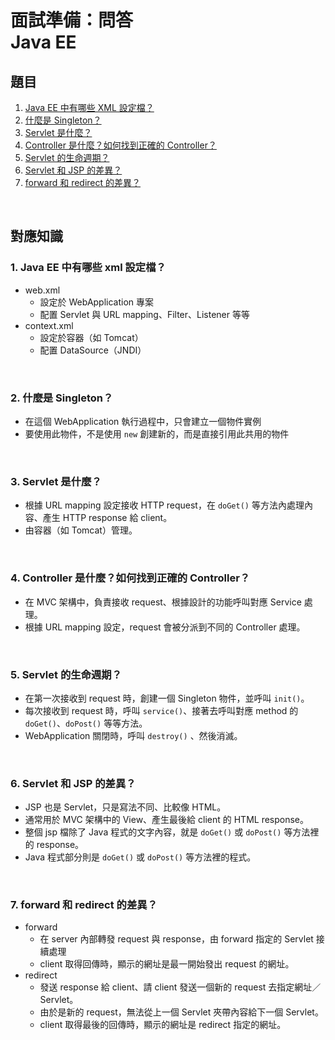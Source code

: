 # 面試準備：問答<br>Java EE

## 題目
1. [Java EE 中有哪些 XML 設定檔？](#1-java-ee-中有哪些-xml-設定檔)
2. [什麼是 Singleton？](#2-什麼是-singleton)
3. [Servlet 是什麼？](#3-servlet-是什麼)
4. [Controller 是什麼？如何找到正確的 Controller？](#4-controller-是什麼如何找到正確的-controller)
5. [Servlet 的生命週期？](#5-servlet-的生命週期)
6. [Servlet 和 JSP 的差異？](#6-servlet-和-jsp-的差異)
7. [forward 和 redirect 的差異？](#7-forward-和-redirect-的差異)

<br>

## 對應知識

### 1. Java EE 中有哪些 xml 設定檔？
- web.xml
    - 設定於 WebApplication 專案
    - 配置 Servlet 與 URL mapping、Filter、Listener 等等
- context.xml
    - 設定於容器（如 Tomcat）
    - 配置 DataSource（JNDI）

<br>

### 2. 什麼是 Singleton？
- 在這個 WebApplication 執行過程中，只會建立一個物件實例
- 要使用此物件，不是使用 `new` 創建新的，而是直接引用此共用的物件

<br>

### 3. Servlet 是什麼？
- 根據 URL mapping 設定接收 HTTP request，在 `doGet()` 等方法內處理內容、產生 HTTP response 給 client。
- 由容器（如 Tomcat）管理。

<br>

### 4. Controller 是什麼？如何找到正確的 Controller？
- 在 MVC 架構中，負責接收 request、根據設計的功能呼叫對應 Service 處理。
- 根據 URL mapping 設定，request 會被分派到不同的 Controller 處理。

<br>

### 5. Servlet 的生命週期？
- 在第一次接收到 request 時，創建一個 Singleton 物件，並呼叫 `init()`。
- 每次接收到 request 時，呼叫 `service()`、接著去呼叫對應 method 的 `doGet()`、`doPost()` 等等方法。
- WebApplication 關閉時，呼叫 `destroy()` 、然後消滅。

<br>

### 6. Servlet 和 JSP 的差異？
- JSP 也是 Servlet，只是寫法不同、比較像 HTML。
- 通常用於 MVC 架構中的 View、產生最後給 client 的 HTML response。
- 整個 jsp 檔除了 Java 程式的文字內容，就是 `doGet()` 或 `doPost()` 等方法裡的 response。
- Java 程式部分則是 `doGet()` 或 `doPost()` 等方法裡的程式。

<br>

### 7. forward 和 redirect 的差異？
- forward
    - 在 server 內部轉發 request 與 response，由 forward 指定的 Servlet 接續處理
    - client 取得回傳時，顯示的網址是最一開始發出 request 的網址。
- redirect
    - 發送 response 給 client、請 client 發送一個新的 request 去指定網址／Servlet。
    - 由於是新的 request，無法從上一個 Servlet 夾帶內容給下一個 Servlet。
    - client 取得最後的回傳時，顯示的網址是 redirect 指定的網址。

<br>

